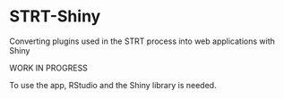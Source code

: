 # STRT-Shiny
Converting plugins used in the STRT process into web applications with Shiny

WORK IN PROGRESS

To use the app, RStudio and the Shiny library is needed.
